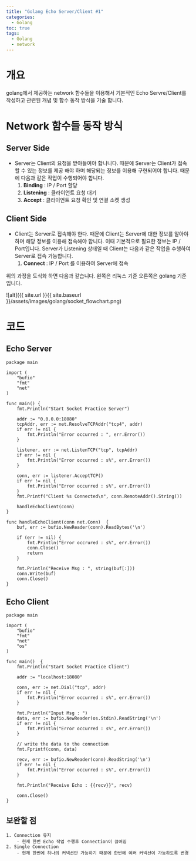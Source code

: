 ```yaml
---
title: "Golang Echo Server/Client #1"
categories:
  - Golang
toc: true
tags:
  - Golang
  - network
---
```


# 개요
golang에서 제공하는 network 함수들을 이용해서 기본적인 Echo Servre/Client를 작성하고 관련된 개념 및 함수 동작 방식을 기술 합니다.

# Network 함수들 동작 방식

## Server Side
- Server는 Client의 요청을 받아들여야 합니니다. 때문에 Server는 Client가 접속할 수 있는 정보를 제공 해야 하며 해당되는 정보를 이용해 구현되어야 합니다. 때문에 다음과 같은 작업이 수행되어야 합니다.
	1. __Binding__ : IP / Port 할당
	2. __Listening__ : 클라이언트 요청 대기
	3. __Accept__ : 클라이언트 요청 확인 및 연결 소켓 생성
## Client Side
- Client는 Server로 접속해야 한다. 때문에 Client는 Server에 대한 정보를 알아야 하며 해당 정보를 이용해 접속해야 합니다. 이때 기본적으로 필요한 정보는 IP / Port입니다. Server가 Listening 상태일 때 Client는 다음과 같은 작업을 수행하여 Server로 접속 가능합니다.
	1. __Connect__ : IP / Port 를 이용하여 Server에 접속

위의 과정을 도식화 하면 다음과 같습니다. 왼쪽은 리눅스 기준 오른쪽은 golang 기준입니다.

![alt]({{ site.url }}{{ site.baseurl }}/assets/images/golang/socket_flowchart.png)

# 코드

## Echo Server

```golang
package main

import (
	"bufio"
	"fmt"
	"net"
)

func main() {
	fmt.Println("Start Socket Practice Server")

	addr := "0.0.0.0:18080"
	tcpAddr, err := net.ResolveTCPAddr("tcp4", addr)
	if err != nil {
		fmt.Println("Error occurred : ", err.Error())
	}

	listener, err := net.ListenTCP("tcp", tcpAddr)
	if err != nil {
		fmt.Println("Error occurred : s%", err.Error())
	}

	conn, err := listener.AcceptTCP()
	if err != nil {
		fmt.Println("Error occurred : s%", err.Error())
	}
	fmt.Printf("Client %s Connected\n", conn.RemoteAddr().String())

	handleEchoClient(conn)
}

func handleEchoClient(conn net.Conn)  {
	buf, err := bufio.NewReader(conn).ReadBytes('\n')

	if (err != nil) {
		fmt.Println("Error occrured : s%", err.Error())
		conn.Close()
		return
	}

	fmt.Println("Receive Msg : ", string(buf[:]))
	conn.Write(buf)
	conn.Close()
}
```

## Echo Client

```golang
package main

import (
	"bufio"
	"fmt"
	"net"
	"os"
)

func main()  {
	fmt.Println("Start Socket Practice Client")

	addr := "localhost:18080"

	conn, err := net.Dial("tcp", addr)
	if err != nil {
		fmt.Println("Error occurred : s%", err.Error())
	}

	fmt.Println("Input Msg : ")
	data, err := bufio.NewReader(os.Stdin).ReadString('\n')
	if err != nil {
		fmt.Println("Error occurred : s%", err.Error())
	}

	// write the data to the connection
	fmt.Fprintf(conn, data)

	recv, err := bufio.NewReader(conn).ReadString('\n')
	if err != nil {
		fmt.Println("Error occurred : s%", err.Error())
	}

	fmt.Println("Receive Echo : {{recv}}", recv)

	conn.Close()
}
```

## 보완할 점
	1. Connection 유지
		- 현재 한번 Echo 작업 수행후 Connection이 끊어짐
	2. Single Connection
		- 현재 한번에 하나의 커넥션만 가능하기 때문에 한번에 여러 커넥션이 가능하도록 변경
